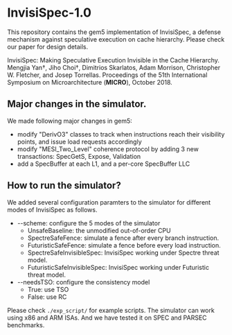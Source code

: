 # InvisiSpec-1.0
This repository contains the gem5 implementation of InvisiSpec, a defense mechanism against speculative execution on cache hierarchy.
Please check our paper for design details.

InvisiSpec: Making Speculative Execution Invisible in the Cache Hierarchy.
Mengjia Yan†, Jiho Choi†, Dimitrios Skarlatos, Adam Morrison, Christopher W. Fletcher, and Josep Torrellas. 
Proceedings of the 51th International Symposium on Microarchitecture (**MICRO**), October 2018.


## Major changes in the simulator.

We made following major changes in gem5:
* modify "DerivO3" classes to track when instructions reach their visibility points, and issue load requests accordingly
* modify "MESI_Two_Level" coherence protocol by adding 3 new transactions: SpecGetS, Expose, Validation
* add a SpecBuffer at each L1, and a per-core SpecBuffer LLC


## How to run the simulator?

We added several configuration paramters to the simulator for different modes of InvisiSpec as follows.
* --scheme: configure the 5 modes of the simulator
  * UnsafeBaseline: the unmodified out-of-order CPU
  * SpectreSafeFence: simulate a fence after every branch instruction.
  * FuturisticSafeFence: simulate a fence before every load instruction.
  * SpectreSafeInvisibleSpec: InvisiSpec working under Spectre threat model.
  * FuturisticSafeInvisibleSpec: InvisiSpec working under Futuristic threat model.
* --needsTSO: configure the consistency model
  * True: use TSO
  * False: use RC


Please check `./exp_script/` for example scripts.
The simulator can work using x86 and ARM ISAs. And we have tested it on SPEC and PARSEC benchmarks.


